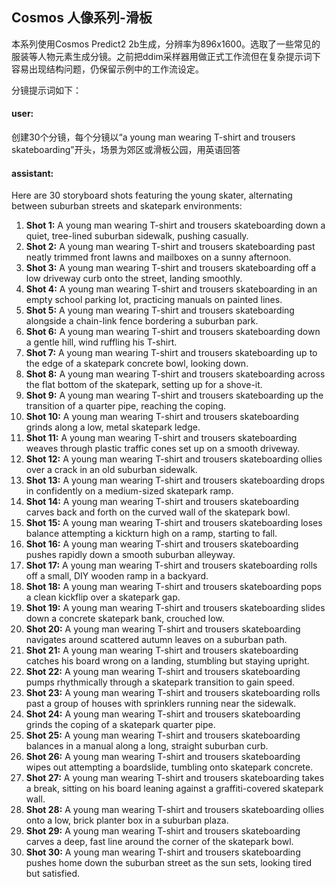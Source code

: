 ## Cosmos 人像系列-滑板

本系列使用Cosmos Predict2 2b生成，分辨率为896x1600。选取了一些常见的服装等人物元素生成分镜。之前把ddim采样器用做正式工作流但在复杂提示词下容易出现结构问题，仍保留示例中的工作流设定。

分镜提示词如下：

#### user:

创建30个分镜，每个分镜以“a young man wearing T-shirt and trousers skateboarding”开头，场景为郊区或滑板公园，用英语回答

#### assistant:

Here are 30 storyboard shots featuring the young skater, alternating between suburban streets and skatepark environments:

1.  **Shot 1:** A young man wearing T-shirt and trousers skateboarding down a quiet, tree-lined suburban sidewalk, pushing casually.
2.  **Shot 2:** A young man wearing T-shirt and trousers skateboarding past neatly trimmed front lawns and mailboxes on a sunny afternoon.
3.  **Shot 3:** A young man wearing T-shirt and trousers skateboarding off a low driveway curb onto the street, landing smoothly.
4.  **Shot 4:** A young man wearing T-shirt and trousers skateboarding in an empty school parking lot, practicing manuals on painted lines.
5.  **Shot 5:** A young man wearing T-shirt and trousers skateboarding alongside a chain-link fence bordering a suburban park.
6.  **Shot 6:** A young man wearing T-shirt and trousers skateboarding down a gentle hill, wind ruffling his T-shirt.
7.  **Shot 7:** A young man wearing T-shirt and trousers skateboarding up to the edge of a skatepark concrete bowl, looking down.
8.  **Shot 8:** A young man wearing T-shirt and trousers skateboarding across the flat bottom of the skatepark, setting up for a shove-it.
9.  **Shot 9:** A young man wearing T-shirt and trousers skateboarding up the transition of a quarter pipe, reaching the coping.
10. **Shot 10:** A young man wearing T-shirt and trousers skateboarding grinds along a low, metal skatepark ledge.
11. **Shot 11:** A young man wearing T-shirt and trousers skateboarding weaves through plastic traffic cones set up on a smooth driveway.
12. **Shot 12:** A young man wearing T-shirt and trousers skateboarding ollies over a crack in an old suburban sidewalk.
13. **Shot 13:** A young man wearing T-shirt and trousers skateboarding drops in confidently on a medium-sized skatepark ramp.
14. **Shot 14:** A young man wearing T-shirt and trousers skateboarding carves back and forth on the curved wall of the skatepark bowl.
15. **Shot 15:** A young man wearing T-shirt and trousers skateboarding loses balance attempting a kickturn high on a ramp, starting to fall.
16. **Shot 16:** A young man wearing T-shirt and trousers skateboarding pushes rapidly down a smooth suburban alleyway.
17. **Shot 17:** A young man wearing T-shirt and trousers skateboarding rolls off a small, DIY wooden ramp in a backyard.
18. **Shot 18:** A young man wearing T-shirt and trousers skateboarding pops a clean kickflip over a skatepark gap.
19. **Shot 19:** A young man wearing T-shirt and trousers skateboarding slides down a concrete skatepark bank, crouched low.
20. **Shot 20:** A young man wearing T-shirt and trousers skateboarding navigates around scattered autumn leaves on a suburban path.
21. **Shot 21:** A young man wearing T-shirt and trousers skateboarding catches his board wrong on a landing, stumbling but staying upright.
22. **Shot 22:** A young man wearing T-shirt and trousers skateboarding pumps rhythmically through a skatepark transition to gain speed.
23. **Shot 23:** A young man wearing T-shirt and trousers skateboarding rolls past a group of houses with sprinklers running near the sidewalk.
24. **Shot 24:** A young man wearing T-shirt and trousers skateboarding grinds the coping of a skatepark quarter pipe.
25. **Shot 25:** A young man wearing T-shirt and trousers skateboarding balances in a manual along a long, straight suburban curb.
26. **Shot 26:** A young man wearing T-shirt and trousers skateboarding wipes out attempting a boardslide, tumbling onto skatepark concrete.
27. **Shot 27:** A young man wearing T-shirt and trousers skateboarding takes a break, sitting on his board leaning against a graffiti-covered skatepark wall.
28. **Shot 28:** A young man wearing T-shirt and trousers skateboarding ollies onto a low, brick planter box in a suburban plaza.
29. **Shot 29:** A young man wearing T-shirt and trousers skateboarding carves a deep, fast line around the corner of the skatepark bowl.
30. **Shot 30:** A young man wearing T-shirt and trousers skateboarding pushes home down the suburban street as the sun sets, looking tired but satisfied.